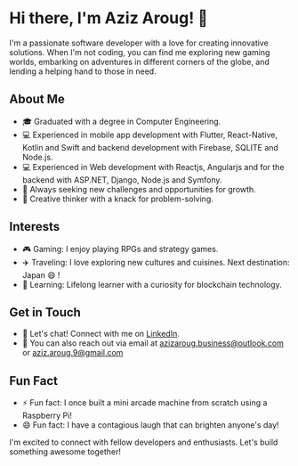 # Hi there, I'm Aziz Aroug! 👋

I'm a passionate software developer with a love for creating innovative solutions. When I'm not coding, you can find me exploring new gaming worlds, embarking on adventures in different corners of the globe, and lending a helping hand to those in need.

## About Me
- 🎓 Graduated with a degree in Computer Engineering.
- 💻 Experienced in mobile app development with Flutter, React-Native, Kotlin and Swift and backend development with Firebase, SQLITE and Node.js.
- 💻 Experienced in Web development with Reactjs, Angularjs and for the backend with ASP.NET, Django, Node.js and Symfony.
- 🚀 Always seeking new challenges and opportunities for growth.
- 🎨 Creative thinker with a knack for problem-solving.

## Interests
- 🎮 Gaming: I enjoy playing RPGs and strategy games.
- ✈️ Traveling: I love exploring new cultures and cuisines. Next destination: Japan 😄 !
- 🌱 Learning: Lifelong learner with a curiosity for blockchain technology.

## Get in Touch
- 💬 Let's chat! Connect with me on [LinkedIn](https://www.linkedin.com/in/aziz-aroug-a9a026246/).
- 📧 You can also reach out via email at azizaroug.business@outlook.com or aziz.aroug.9@gmail.com

## Fun Fact
- ⚡️ Fun fact: I once built a mini arcade machine from scratch using a Raspberry Pi!
- 😄 Fun fact: I have a contagious laugh that can brighten anyone's day!

I'm excited to connect with fellow developers and enthusiasts. Let's build something awesome together!
